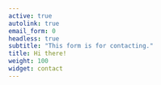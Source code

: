 ```yaml
---
active: true
autolink: true
email_form: 0
headless: true
subtitle: "This form is for contacting."
title: Hi there!
weight: 100
widget: contact
---
```


